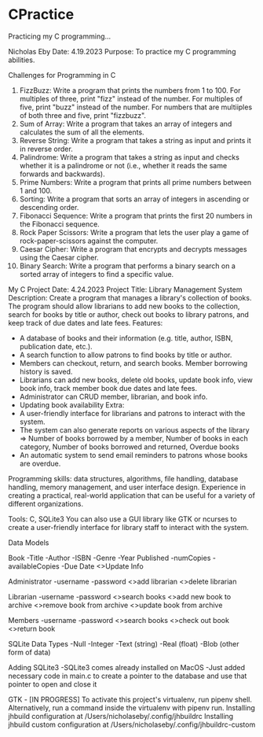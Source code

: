 # CPractice
 Practicing my C programming...

Nicholas Eby
Date: 4.19.2023
Purpose: To practice my C programming abilities.

Challenges for Programming in C
1. FizzBuzz: Write a program that prints the numbers from 1 to 100. For multiples of three, print "fizz" instead of the number. 
For multiples of five, print "buzz" instead of the number. For numbers that are multiiples of both three and five, print "fizzbuzz".
2. Sum of Array: Write a program that takes an array of integers and calculates the sum of all the elements.
3. Reverse String: Write a program that takes a string as input and prints it in reverse order.
4. Palindrome: Write a program that takes a string as input and checks whether it is a palindrome or not (i.e., whether it reads the same forwards and backwards).
5. Prime Numbers: Write a program that prints all prime numbers between 1 and 100.
6. Sorting: Write a program that sorts an array of integers in ascending or descending order.
7. Fibonacci Sequence: Write a program that prints the first 20 numbers in the Fibonacci sequence.
8. Rock Paper Scissors: Write a program that lets the user play a game of rock-paper-scissors against the computer.
9. Caesar Cipher: Write a program that encrypts and decrypts messages using the Caesar cipher.
10. Binary Search: Write a program that performs a binary search on a sorted array of integers to find a specific value.


My C Project
Date: 4.24.2023
Project Title: Library Management System
Description: Create a program that manages a library's collection of books. The program should allow librarians to add new books to the collection, 
search for books by title or author, check out books to library patrons, and keep track of due dates and late fees.
Features:
* A database of books and their information (e.g. title, author, ISBN, publication date, etc.).
* A search function to allow patrons to find books by title or author.
* Members can checkout, return, and search books. Member borrowing history is saved.
* Librarians can add new books, delete old books, update book info, view book info, track member book due dates and late fees.
* Administrator can CRUD member, librarian, and book info.
* Updating book availability
Extra:
* A user-friendly interface for librarians and patrons to interact with the system.
* The system can also generate reports on various aspects of the library => Number of books borrowed by a member, Number of books in each category, Number of books borrowed and returned, Overdue books
* An automatic system to send email reminders to patrons whose books are overdue.


Programming skills: data structures, algorithms, file handling, database handling, memory management, and user interface design. 
Experience in creating a practical, real-world application that can be useful for a variety of different organizations.

Tools: C, SQLite3
You can also use a GUI library like GTK or ncurses to create a user-friendly interface for library staff to interact with the system.



Data Models

Book
-Title
-Author
-ISBN
-Genre
-Year Published
-numCopies
-availableCopies
-Due Date
<>Update Info

Administrator
-username
-password
<>add librarian
<>delete librarian

Librarian
-username
-password
<>search books
<>add new book to archive
<>remove book from archive
<>update book from archive

Members
-username
-password
<>search books
<>check out book
<>return book

SQLite Data Types
-Null
-Integer
-Text (string)
-Real (float)
-Blob (other form of data)


Adding SQLite3
-SQLite3 comes already installed on MacOS
-Just added necessary code in main.c to create a pointer to the database and use that pointer to open and close it




GTK - [IN PROGRESS]
To activate this project's virtualenv, run pipenv shell.
Alternatively, run a command inside the virtualenv with pipenv run.
Installing jhbuild configuration at /Users/nicholaseby/.config/jhbuildrc
Installing jhbuild custom configuration at /Users/nicholaseby/.config/jhbuildrc-custom
